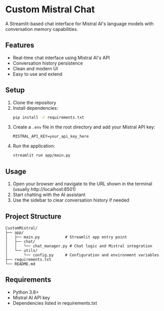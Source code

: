 # Custom Mistral Chat

A Streamlit-based chat interface for Mistral AI's language models with conversation memory capabilities.

## Features

- Real-time chat interface using Mistral AI's API
- Conversation history persistence
- Clean and modern UI
- Easy to use and extend

## Setup

1. Clone the repository
2. Install dependencies:
   ```bash
   pip install -r requirements.txt
   ```
3. Create a `.env` file in the root directory and add your Mistral API key:
   ```
   MISTRAL_API_KEY=your_api_key_here
   ```
4. Run the application:
   ```bash
   streamlit run app/main.py
   ```

## Usage

1. Open your browser and navigate to the URL shown in the terminal (usually http://localhost:8501)
2. Start chatting with the AI assistant
3. Use the sidebar to clear conversation history if needed

## Project Structure

```
CustomMistral/
├── app/
│   ├── main.py           # Streamlit app entry point
│   ├── chat/
│   │   └── chat_manager.py # Chat logic and Mistral integration
│   └── utils/
│       └── config.py     # Configuration and environment variables
├── requirements.txt
└── README.md
```

## Requirements

- Python 3.8+
- Mistral AI API key
- Dependencies listed in requirements.txt
